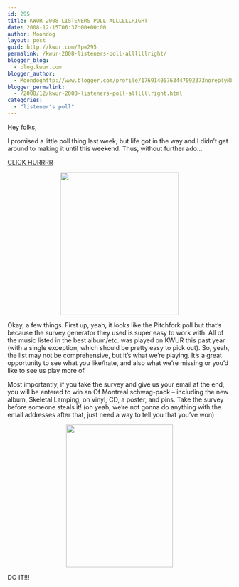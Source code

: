 ```yaml
---
id: 295
title: KWUR 2008 LISTENERS POLL ALLLLLLRIGHT
date: 2008-12-15T06:37:00+00:00
author: Moondog
layout: post
guid: http://kwur.com/?p=295
permalink: /kwur-2008-listeners-poll-allllllright/
blogger_blog:
  - blog.kwur.com
blogger_author:
  - Moondoghttp://www.blogger.com/profile/17691405763447092373noreply@blogger.com
blogger_permalink:
  - /2008/12/kwur-2008-listeners-poll-allllllright.html
categories:
  - "listener's poll"
---
```

<div class="pf-content">
  <p>
    Hey folks,
  </p>
  
  <p>
    I promised a little poll thing last week, but life got in the way and I didn&#8217;t get around to making it until this weekend. Thus, without further ado&#8230;
  </p>
  
  <p>
    <a href="http://www.surveymonkey.com/s.aspx?sm=1Ggrs8QI65eVnqdLk3ea9g_3d_3d">CLICK HURRRR</a>
  </p>
  
  <p>
    <a onblur="try {parent.deselectBloggerImageGracefully();} catch(e) {}" href="http://www.kwur.com/blog/uploaded_images/monkeymusic.logo.large-774255.jpg"><img style="display:block; margin:0px auto 10px; text-align:center;cursor:pointer; cursor:hand;width: 266px; height: 320px;" src="http://www.kwur.com/blog/uploaded_images/monkeymusic.logo.large-774253.jpg" border="0" alt="" /></a>
  </p>
  
  <p>
    Okay, a few things. First up, yeah, it looks like the Pitchfork poll but that&#8217;s because the survey generator they used is super easy to work with. All of the music listed in the best album/etc. was played on KWUR this past year (with a single exception, which should be pretty easy to pick out). So, yeah, the list may not be comprehensive, but it&#8217;s what we&#8217;re playing. It&#8217;s a great opportunity to see what you like/hate, and also what we&#8217;re missing or you&#8217;d like to see us play more of.
  </p>
  
  <p>
    Most importantly, if you take the survey and give us your email at the end, you will be entered to win an Of Montreal schwag-pack &#8211; including the new album, Skeletal Lamping, on vinyl, CD, a poster, and pins. Take the survey before someone steals it! (oh yeah, we&#8217;re not gonna do anything with the email addresses after that, just need a way to tell you that you&#8217;ve won)
  </p>
  
  <p>
    <a onblur="try {parent.deselectBloggerImageGracefully();} catch(e) {}" href="http://www.kwur.com/blog/uploaded_images/ofmontrealprizepack-712926.JPG"><img style="display:block; margin:0px auto 10px; text-align:center;cursor:pointer; cursor:hand;width: 240px; height: 320px;" src="http://www.kwur.com/blog/uploaded_images/ofmontrealprizepack-712528.JPG" border="0" alt="" /></a>
  </p>
  
  <p>
    DO IT!!!
  </p>
</div>
